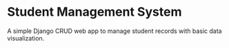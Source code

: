# Student Management System
A simple Django CRUD web app to manage student records with basic data visualization.
